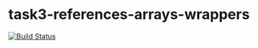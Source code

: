 # task3-references-arrays-wrappers

[![Build Status](https://travis-ci.com/itmo-java-basics-2020/task-3-string-spring-swing-dendnk968.svg?branch=master)](https://travis-ci.com/itmo-java-basics-2020/task-3-string-spring-swing-dendnk968)
